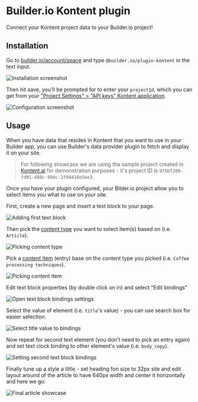 # Builder.io Kontent plugin

Connect your Kontent project data to your Builder.io project!

## Installation

Go to [builder.io/account/space](https://builder.io/account/space) and type `@builder.io/plugin-kontent` in the text input.

![Installation screenshot](https://cdn.builder.io/api/v1/image/assets%2Fe85723a1cdde410591c232f4b375ef9b%2F24a58312cbcc49909007413049d695a8)

Then hit save, you'll be prompted for to enter your `projectId`, which you can get from your ["Project Settings" > "API keys" Kontent application](https://kontent.ai/learn/tutorials/develop-apps/get-content/get-content-items/#a-1-find-your-project-id).

![Configuration screenshot](https://cdn.builder.io/api/v1/image/assets%2Fe85723a1cdde410591c232f4b375ef9b%2F008dc324bf624debba2e31436f71a4e2)

## Usage

When you have data that resides in Kontent that you want to use in your Builder app, you can use Builder's data provider plugin to fetch and display it on your site.

> For following showcase we are using tha sample project created in [Kontent.ai](https://kontent.ai/) for demonstration purposes - it's project ID is `975bf280-fd91-488c-994c-2f04416e5ee3`.

Once you have your plugin configured, your Bilder.io project allow you to select items you what to use on your site.

First, create a new page and insert a text block to your page.

![Adding first text block](https://cdn.builder.io/api/v1/image/assets%2Fe85723a1cdde410591c232f4b375ef9b%2F449d4c0c99d2482bb824ea10d1cd87df)

Then pick the [content type](https://kontent.ai/learn/tutorials/references/terminology/#a-content-type) you want to select item(s) based on (i.e. `Article`).

![Picking content type](https://cdn.builder.io/api/v1/image/assets%2Fe85723a1cdde410591c232f4b375ef9b%2Ffcac7f18a9544a41b1f92b24ad760d07)

Pick a [content item](https://kontent.ai/learn/tutorials/references/terminology/#a-content-item) (entry) base on the content type you picked (i.e. `Coffee processing techniques`).

![Picking content item](https://cdn.builder.io/api/v1/image/assets%2Fe85723a1cdde410591c232f4b375ef9b%2Fe167b0d2ca7b4892afa2c55f6a4a53ec)

Edit text block  properties (by double click on in) and select "Edit bindings"

![Open text block bindings settings](https://cdn.builder.io/api/v1/image/assets%2Fe85723a1cdde410591c232f4b375ef9b%2F168b8937434a4b8099204c0fb1f150f3)

Select the value of element (i.e. `title`'s value) - you can use search box for easier selection.

![Select title value to bindings](https://cdn.builder.io/api/v1/image/assets%2Fe85723a1cdde410591c232f4b375ef9b%2Feeb2c7fa678c422d8f3e83245b595366)

Now repeat for second text element (you don't need to pick an entry again) and set text clock binding to other element's value (i.e. `body_copy`).

![Setting second text block bindings](https://cdn.builder.io/api/v1/image/assets%2Fe85723a1cdde410591c232f4b375ef9b%2F388b616baee040bbac4ea3937f9f3a9f)

Finally tune up a style a little - set heading fon size to 32px site and edit layout around of the article to have 640px width and center it horizontally and here we go:

![Final article showcase](https://cdn.builder.io/api/v1/image/assets%2Fe85723a1cdde410591c232f4b375ef9b%2F359bfc3365994e16818d449ee32c780d)